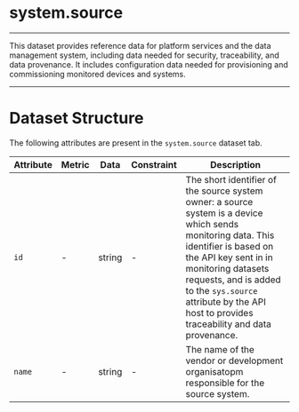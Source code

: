 # system.source
---

This dataset provides reference data for platform services and the data management system, including data needed for security, traceability, and data provenance. It includes configuration data needed for provisioning and commissioning monitored devices and systems.


---

# Dataset Structure 

The following attributes are present in the `system.source` dataset tab. 

Attribute | Metric | Data | Constraint | Description
--- | --- | --- | --- | ---
`id` | - | string | - | The short identifier of the source system owner: a source system is a device which sends monitoring data. This identifier is based on the API key sent in in monitoring datasets requests, and is added to the `sys.source` attribute by the API host to provides traceability and data provenance.
`name` | - | string | - | The name of the vendor or development organisatopm responsible for the source system. 

```

